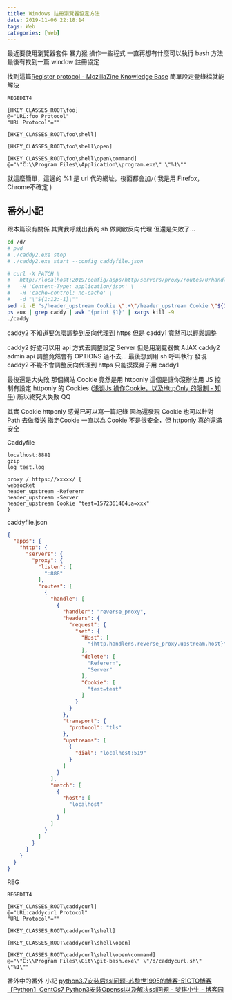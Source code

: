 ```yaml
---
title: Windows 註冊瀏覽器協定方法
date: 2019-11-06 22:18:14
tags: Web
categories: [Web]
---
```


最近要使用瀏覽器套件 暴力猴 操作一些程式
一直再想有什麼可以執行 bash 方法
最後有找到一篇 window 註冊協定

<!--more-->

找到這篇[Register protocol - MozillaZine Knowledge Base](http://kb.mozillazine.org/Register_protocol)
簡單設定登錄檔就能解決

```
REGEDIT4

[HKEY_CLASSES_ROOT\foo]
@="URL:foo Protocol"
"URL Protocol"=""

[HKEY_CLASSES_ROOT\foo\shell]

[HKEY_CLASSES_ROOT\foo\shell\open]

[HKEY_CLASSES_ROOT\foo\shell\open\command]
@="\"C:\\Program Files\\Application\\program.exe\" \"%1\"" 
```

就這麼簡單，這邊的 %1 是 url 代的網址，後面都會加`/`( 我是用 Firefox，Chrome不確定 )

## 番外小記

跟本篇沒有關係
其實我呼就出我的 sh
做開啟反向代理
但還是失敗了...

```sh
cd /d/
# pwd
# ./caddy2.exe stop
# ./caddy2.exe start --config caddyfile.json

# curl -X PATCH \
#   http://localhost:2019/config/apps/http/servers/proxy/routes/0/handle/0/headers/request/set/Cookie/0 \
#   -H 'Content-Type: application/json' \
#   -H 'cache-control: no-cache' \
#   -d "\"${1:12:-1}\""
sed -i -E "s/header_upstream Cookie \".+\"/header_upstream Cookie \"${1:12:-1}\"/" Caddyfile
ps aux | grep caddy | awk '{print $1}' | xargs kill -9
./caddy
```

caddy2 不知道要怎麼調整到反向代理到 https
但是 caddy1 竟然可以輕鬆調整

caddy2 好處可以用 api 方式去調整設定 Server
但是用瀏覽器做 AJAX caddy2 admin api 調整竟然會有 OPTIONS 過不去...
最後想到用 sh 呼叫執行
發現 caddy2 ~~不能~~不會調整反向代理到 https
只能摸摸鼻子用 caddy1

最後還是大失敗
那個網站 Cookie 竟然是用 httponly
這個是讓你沒辦法用 JS 控制有設定 httponly 的 Cookies ([浅谈Js 操作Cookie，以及HttpOnly 的限制 - 知乎](https://zhuanlan.zhihu.com/p/36197012))
所以終究大失敗 QQ

其實 Cookie httponly 感覺已可以寫一篇記錄
因為還發現 Cookie 也可以針對 Path 去做發送 指定Cookie
一直以為 Cookie 不是很安全，但 httponly 真的還滿安全




Caddyfile
```
localhost:8881
gzip
log test.log

proxy / https://xxxxx/ {
websocket
header_upstream -Referern
header_upstream -Server
header_upstream Cookie "test=1572361464;a=xxx"
}

```

caddyfile.json
```json
{
  "apps": {
    "http": {
      "servers": {
        "proxy": {
          "listen": [
            ":888"
          ],
          "routes": [
            {
              "handle": [
                {
                  "handler": "reverse_proxy",
                  "headers": {
                    "request": {
                      "set": {
                        "Host": [
                          "{http.handlers.reverse_proxy.upstream.host}"
                        ],
                        "delete": [
                          "Referern",
                          "Server"
                        ],
                        "Cookie": [
                          "test=test"
                        ]
                      }
                    }
                  },
                  "transport": {
                    "protocol": "tls"
                  },
                  "upstreams": [
                    {
                      "dial": "localhost:519"
                    }
                  ]
                }
              ],
              "match": [
                {
                  "host": [
                    "localhost"
                  ]
                }
              ]
            }
          ]
        }
      }
    }
  }
}
```

REG
```
REGEDIT4

[HKEY_CLASSES_ROOT\caddycurl]
@="URL:caddycurl Protocol"
"URL Protocol"=""

[HKEY_CLASSES_ROOT\caddycurl\shell]

[HKEY_CLASSES_ROOT\caddycurl\shell\open]

[HKEY_CLASSES_ROOT\caddycurl\shell\open\command]
@="\"C:\\Program Files\\Git\\git-bash.exe\" \"/d/caddycurl.sh\" \"%1\""
```


番外中的番外 小記
[python3.7安装后ssl问题-苏黎世1995的博客-51CTO博客](https://blog.51cto.com/13544424/2149473)
[【Python】CentOs7 Python3安装Openssl以及解决ssl问题 - 梦琪小生 - 博客园](https://www.cnblogs.com/mqxs/p/9103031.html)